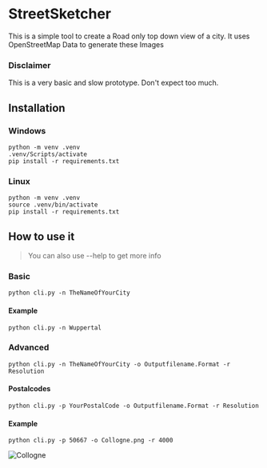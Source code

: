 # StreetSketcher

This is a simple tool to create a Road only top down view of a city.
It uses OpenStreetMap Data to generate these Images



### Disclaimer

This is a very basic and slow prototype. Don't expect too much.


## Installation

### Windows

```
python -m venv .venv
.venv/Scripts/activate
pip install -r requirements.txt
```


### Linux

```
python -m venv .venv
source .venv/bin/activate
pip install -r requirements.txt
```


## How to use it


> You can also use --help to get more info



### Basic
```
python cli.py -n TheNameOfYourCity
```

#### Example
```
python cli.py -n Wuppertal
```

### Advanced
```
python cli.py -n TheNameOfYourCity -o Outputfilename.Format -r Resolution 
```

#### Postalcodes
```
python cli.py -p YourPostalCode -o Outputfilename.Format -r Resolution 
```

#### Example
```
python cli.py -p 50667 -o Collogne.png -r 4000
```




![Collogne](Collogne.png "Title")